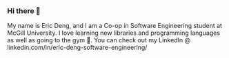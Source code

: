 ### Hi there 👋

My name is Eric Deng, and I am a Co-op in Software Engineering student at McGill University.
I love learning new libraries and programming languages as well as going to the gym 💪.
You can check out my LinkedIn @ linkedin.com/in/eric-deng-software-engineering/

<!--[![Anurag's github stats](https://github-readme-stats.vercel.app/api?username=Lawnless1)](https://github.com/anuraghazra/github-readme-stats)
<!--
**Lawnless1/Lawnless1** is a ✨ _special_ ✨ repository because its `README.md` (this file) appears on your GitHub profile.

Here are some ideas to get you started:

- 🔭 I’m currently working on ...
- 🌱 I’m currently learning ...
- 👯 I’m looking to collaborate on ...
- 🤔 I’m looking for help with ...
- 💬 Ask me about ...
- 📫 How to reach me: ...
- 😄 Pronouns: ...
- ⚡ Fun fact: ...
-->
